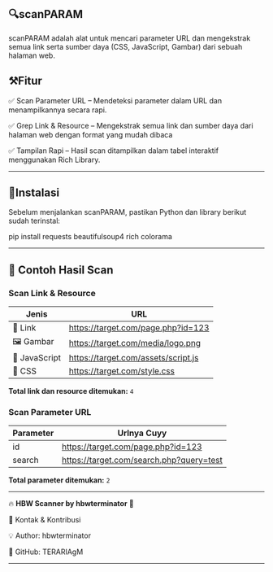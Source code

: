 ## 🔍scanPARAM 

scanPARAM adalah alat untuk mencari parameter URL dan mengekstrak semua link serta sumber daya (CSS, JavaScript, Gambar) dari sebuah halaman web.

## ⚒️Fitur 

✅ Scan Parameter URL – Mendeteksi parameter dalam URL dan menampilkannya secara rapi.

✅ Grep Link & Resource – Mengekstrak semua link dan sumber daya dari halaman web dengan format yang mudah dibaca

✅ Tampilan Rapi – Hasil scan ditampilkan dalam tabel interaktif menggunakan Rich Library.


---

## 🔧Instalasi 

Sebelum menjalankan scanPARAM, pastikan Python dan library berikut sudah terinstal:

pip install requests beautifulsoup4 rich colorama


---
## 📌 Contoh Hasil Scan

### Scan Link & Resource

| Jenis        | URL                                       |
|-------------|-------------------------------------------|
| 🔗 Link      | https://target.com/page.php?id=123       |
| 🖼️ Gambar    | https://target.com/media/logo.png       |
| 📜 JavaScript | https://target.com/assets/script.js     |
| 🎨 CSS       | https://target.com/style.css            |

**Total link dan resource ditemukan:** `4`

### Scan Parameter URL

| Parameter   | Urlnya Cuyy                                |
|------------|-------------------------------------------|
| id         | https://target.com/page.php?id=123       |
| search     | https://target.com/search.php?query=test |

**Total parameter ditemukan:** `2`

---

🔥 **HBW Scanner by hbwterminator** 🚀







🔗 Kontak & Kontribusi

💡 Author: hbwterminator

🔗 GitHub: TERARIAgM

---
